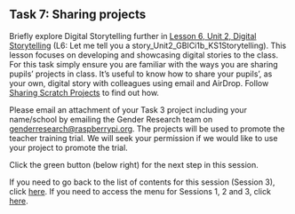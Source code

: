 ## Task 7: Sharing projects
Briefly explore Digital Storytelling further in [Lesson 6, Unit 2, Digital Storytelling](http://ncce.io/AbMR3v) (L6: Let me tell you a story_Unit2_GBICi1b_KS1Storytelling). This lesson focuses on developing and showcasing digital stories to the class. For this task simply ensure you are familiar with the ways you are sharing pupils’ projects in class. It’s useful to know how to share your pupils’, as your own, digital story with colleagues using email and AirDrop. Follow [Sharing Scratch Projects](https://www.scratchjr.org/learn/tips/share-projects) to find out how.

Please email an attachment of your Task 3 project including your name/school by emailing the Gender Research team on [genderresearch@raspberrypi.org](mailto:genderresearch@raspberrypi.org). The projects will be used to promote the teacher training trial. We will seek your permission if we would like to use your project to promote the trial.

Click the green button (below right) for the next step in this session.

If you need to go back to the list of contents for this session (Session 3), click [here](https://projects.raspberrypi.org/en/projects/KS1StorytellingTraining_Session3_GBICi1b).
If you need to access the menu for Sessions 1, 2 and 3, click [here](https://projects.raspberrypi.org/en/pathways/ks1-storytellingtraining-gbici1b).
